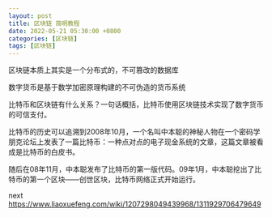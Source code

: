 ```yaml
---
layout: post
title: 区块链 简明教程
date: 2022-05-21 05:30:00 +0800
categories: [区块链]
tags: [区块链]
---
```


区块链本质上其实是一个分布式的，不可篡改的数据库

数字货币是基于数学加密原理构建的不可伪造的货币系统

比特币和区块链有什么关系？一句话概括，比特币使用区块链技术实现了数字货币的可信支付。

比特币的历史可以追溯到2008年10月，一个名叫中本聪的神秘人物在一个密码学朋克论坛上发表了一篇比特币：一种点对点的电子现金系统的文章，这篇文章被看成是比特币的白皮书。

随后在08年11月，中本聪发布了比特币的第一版代码。09年1月，中本聪挖出了比特币的第一个区块——创世区块，比特币网络正式开始运行。

next https://www.liaoxuefeng.com/wiki/1207298049439968/1311929706479649